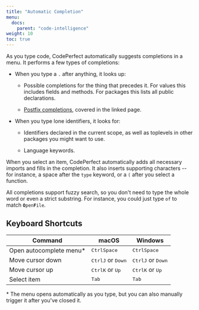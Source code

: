 ```yaml
---
title: "Automatic Completion"
menu:
  docs:
    parent: "code-intelligence"
weight: 10
toc: true
---
```


As you type code, CodePerfect automatically suggests completions in a menu. It
performs a few types of completions:

- When you type a `.` after anything, it looks up:

  - Possible completions for the thing that precedes it. For values this includes
    fields and methods. For packages this lists all public declarations.

  - [Postfix completions](/code-intelligence/postfix-completion/), covered in the
    linked page.

- When you type lone identifiers, it looks for:

  - Identifiers declared in the current scope, as well as toplevels in other
    packages you might want to use.

  - Language keywords.

When you select an item, CodePerfect automatically adds all necessary imports
and fills in the completion. It also inserts supporting characters -- for
instance, a space after the `type` keyword, or a `(` after you select a
function.

All completions support fuzzy search, so you don't need to type the whole word
or even a strict substring. For instance, you could just type `of` to match
<code><b>O</b>pen<b>F</b>ile</code>.

## Keyboard Shortcuts

| Command                  | macOS                                          | Windows                                        |
| ------------------------ | ---------------------------------------------- | ---------------------------------------------- |
| Open autocomplete menu\* | <kbd>Ctrl</kbd><kbd>Space</kbd>                | <kbd>Ctrl</kbd><kbd>Space</kbd>                |
| Move cursor down         | <kbd>Ctrl</kbd><kbd>J</kbd> or <kbd>Down</kbd> | <kbd>Ctrl</kbd><kbd>J</kbd> or <kbd>Down</kbd> |
| Move cursor up           | <kbd>Ctrl</kbd><kbd>K</kbd> or <kbd>Up</kbd>   | <kbd>Ctrl</kbd><kbd>K</kbd> or <kbd>Up</kbd>   |
| Select item              | <kbd>Tab</kbd>                                 | <kbd>Tab</kbd>                                 |

\* The menu opens automatically as you type, but you can also manually trigger it after you've closed it.
